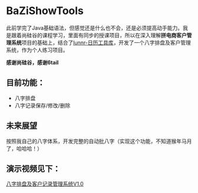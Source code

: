 # BaZiShowTools
此前学完了Java基础语法，但感觉还是什么也不会，还是必须提高动手能力。我是跟着尚硅谷的课程学习，里面有同步的授课项目，所以在深入理解**拼电商客户管理系统**项目的基础上，结合了[lunnr-日历工具库](https://6tail.cn/calendar/api.html)，开发了一个八字排盘及客户管理系统，作为个人练习项目。

**感谢尚硅谷，感谢6tail**

## 目前功能：
- 八字排盘
- 八字记录保存/修改/删除

## 未来展望
按照我自己的八字体系，开发完整的自动批八字（实现这个功能，不知道猴年马月了，哈哈哈！）

## 演示视频见下：
[八字排盘及客户记录管理系统V1.0](https://www.bilibili.com/video/BV1Qr4y1o723/?share_source=copy_web&vd_source=7a4ae35d6a543b92ee474997f072a228)
